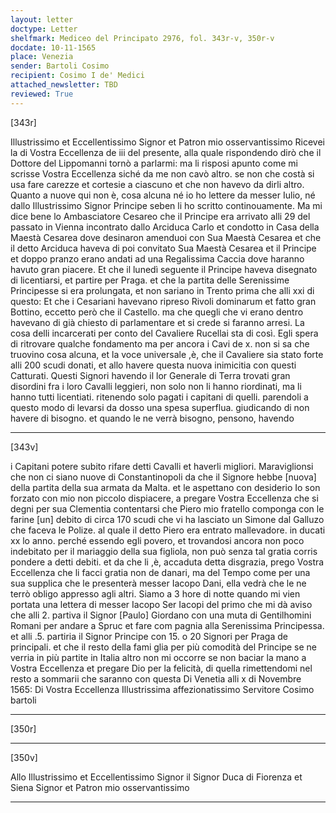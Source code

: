 ```yaml
---
layout: letter
doctype: Letter
shelfmark: Mediceo del Principato 2976, fol. 343r-v, 350r-v
docdate: 10-11-1565
place: Venezia
sender: Bartoli Cosimo
recipient: Cosimo I de' Medici
attached_newsletter: TBD
reviewed: True
---
```


[343r]


Illustrissimo et Eccellentissimo Signor et Patron mio osservantissimo
Ricevei la di Vostra Eccellenza de iii del presente, alla quale rispondendo dirò che il
Dottore del Lippomanni tornò a parlarmi: ma li risposi apunto come mi
scrisse Vostra Eccellenza siché da me non cavò altro. se non che costà si usa fare
carezze et cortesie a ciascuno et che non havevo da dirli altro.
Quanto a nuove qui non è, cosa alcuna né io ho lettere da messer Iulio, né dallo
Illustrissimo Signor Principe seben li ho scritto continouamente. Ma mi dice bene lo Ambasciatore
Cesareo che il Principe era arrivato alli 29 del passato in Vienna incontrato
dallo Arciduca Carlo et condotto in Casa della Maestà Cesarea dove desinaron
amenduoi con Sua Maestà Cesarea et che il detto Arciduca haveva di poi
convitato Sua Maestà Cesarea et il Principe et doppo pranzo erano andati ad
una Regalissima Caccia dove haranno havuto gran piacere. Et che il
lunedì seguente il Principe haveva disegnato di licentiarsi, et partire per Praga.
et che la partita delle Serenissime Principesse si era prolungata, et non sariano in
Trento prima che alli xxi di questo: Et che i Cesariani havevano
ripreso Rivoli dominarum et fatto gran Bottino, eccetto però che il Castello.
ma che quegli che vi erano dentro havevano di già chiesto di parlamentare
et si crede si faranno arresi. La cosa delli incarcerati per conto del
Cavaliere Rucellai sta di così. Egli spera di ritrovare qualche fondamento
ma per ancora i Cavi de x. non si sa che truovino cosa alcuna, et la
voce universale ,è, che il Cavaliere sia stato forte alli 200 scudi donati,
et allo havere questa nuova inimicitia con questi Catturati.
Questi Signori havendo il lor Generale di Terra trovati gran disordini
fra i loro Cavalli leggieri, non solo non li hanno riordinati, ma li hanno
tutti licentiati. ritenendo solo pagati i capitani di quelli. parendoli a questo modo
di levarsi da dosso una spesa superflua. giudicando di non havere
di bisogno. et quando le ne verrà bisogno, pensono, havendo

---

[343v]


i Capitani potere subito rifare detti Cavalli et haverli migliori.
Maraviglionsi che non ci siano nuove di Constantinopoli da che il Signore hebbe [nuova]
della partita della sua armata da Malta. et le aspettano con desiderio
Io son forzato con mio non piccolo dispiacere, a pregare Vostra Eccellenza che si degni 
per sua Clementia contentarsi che Piero mio fratello componga con le farine [un]
debito di circa 170 scudi che vi ha lasciato un Simone dal Galluzo
che faceva le Polize. al quale il detto Piero era entrato mallevadore. in ducati
xx lo anno. perché essendo egli povero, et trovandosi ancora non poco
indebitato per il mariaggio della sua figliola, non può senza tal gratia corris
pondere a detti debiti. et da che li ,è, accaduta detta disgrazia, prego
Vostra Eccellenza che li facci gratia non de danari, ma del Tempo come per una sua supplica
che le presenterà messer Iacopo Dani, ella vedrà che le ne terrò obligo appresso
agli altri. Siamo a 3 hore di notte quando mi vien portata una lettera
di messer Iacopo Ser Iacopi del primo che mi dà aviso che alli 2. partiva il Signor [Paulo]
Giordano con una muta di Gentilhomini Romani per andare a Spruc et fare com
pagnia alla Serenissima Principessa. et alli .5. partiria il Signor Principe
con 15. o 20 Signori per Praga de principali. et che il resto della fami
glia per più comodità del Principe se ne verria in più partite in Italia
altro non mi occorre se non baciar la mano a Vostra Eccellenza et pregare Dio per la
felicità, di quella rimettendomi nel resto a sommarii che saranno con questa
Di Venetia alli x di Novembre 1565:
Di Vostra Eccellenza Illustrissima
affezionatissimo Servitore
Cosimo bartoli

---

[350r]



---

[350v]


Allo Illustrissimo et Eccellentissimo Signor il Signor Duca di
Fiorenza et Siena Signor et Patron mio
osservantissimo

---

